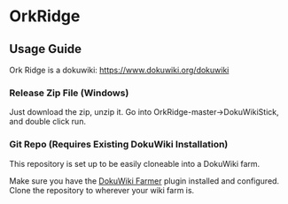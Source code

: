 # OrkRidge

## Usage Guide

Ork Ridge is a dokuwiki: https://www.dokuwiki.org/dokuwiki

### Release Zip File (Windows)

Just download the zip, unzip it.
Go into OrkRidge-master->DokuWikiStick, and double click run.

### Git Repo (Requires Existing DokuWiki Installation)

This repository is set up to be easily cloneable into a DokuWiki farm.

Make sure you have the [DokuWiki Farmer](https://www.dokuwiki.org/plugin:farmer) plugin installed and configured.
Clone the repository to wherever your wiki farm is.
